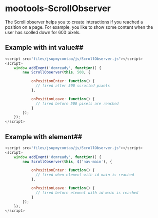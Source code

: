 # mootools-ScrollObserver #

The Scroll observer helps you to create interactions if you reached a position on a page. For example, you like to show some content when the user has scolled down for 600 pixels.

## Example with int value##

```javascript
<script src="files/jsupmycontao/js/ScrollObserver.js"></script>
<script>
    window.addEvent('domready', function() {
        new ScrollObserver(this, 500, {

            onPositionEnter: function() {
              // fired after 500 scrolled pixels
            },

            onPositionLeave: function() {
              // fired before 500 pixels are reached
            }
        });
    });
</script>
```

## Example with element##

```javascript
<script src="files/jsupmycontao/js/ScrollObserver.js"></script>
<script>
    window.addEvent('domready', function() {
        new ScrollObserver(this, $('nav-main'), {

            onPositionEnter: function() {
              // fired when element with id main is reached
            },

            onPositionLeave: function() {
              // fired before element with id main is reached
            }
        });
    });
</script>
```
